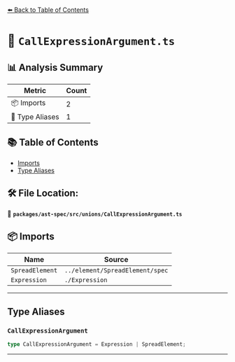 [⬅️ Back to Table of Contents](../../../../index.md)

# 📄 `CallExpressionArgument.ts`

## 📊 Analysis Summary

| Metric | Count |
|--------|-------|
| 📦 Imports | 2 |
| 📑 Type Aliases | 1 |

## 📚 Table of Contents

- [Imports](#imports)
- [Type Aliases](#type-aliases)

## 🛠️ File Location:
📂 **`packages/ast-spec/src/unions/CallExpressionArgument.ts`**

## 📦 Imports

| Name | Source |
|------|--------|
| `SpreadElement` | `../element/SpreadElement/spec` |
| `Expression` | `./Expression` |


---

## Type Aliases

### `CallExpressionArgument`

```ts
type CallExpressionArgument = Expression | SpreadElement;
```


---